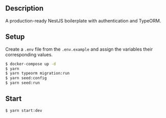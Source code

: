## Description

A production-ready NestJS boilerplate with authentication and TypeORM.

## Setup

Create a `.env` file from the `.env.example` and assign the variables their corresponding values.

```bash
$ docker-compose up -d
$ yarn
$ yarn typeorm migration:run
$ yarn seed:config
$ yarn seed:run
```

## Start

```bash
$ yarn start:dev
```
